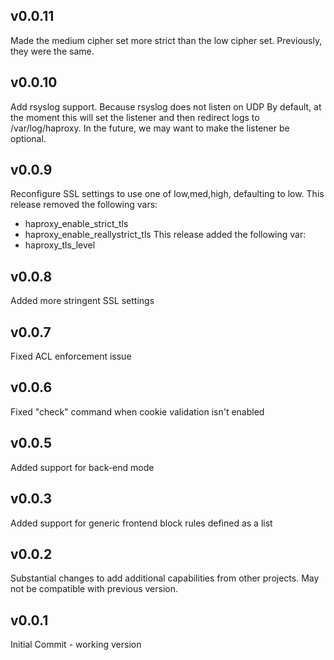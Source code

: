 v0.0.11
---------------------------
Made the medium cipher set more strict than the low cipher set. Previously, they were
the same.

v0.0.10
---------------------------
Add rsyslog support. Because rsyslog does not listen on UDP By default, at the moment this will set the listener
and then redirect logs to /var/log/haproxy. In the future, we may want to make the listener be optional.

v0.0.9
---------------------------
Reconfigure SSL settings to use one of low,med,high, defaulting to low.
This release removed the following vars:
  - haproxy_enable_strict_tls
  - haproxy_enable_reallystrict_tls
This release added the following var:
  - haproxy_tls_level

v0.0.8
---------------------------
Added more stringent SSL settings

v0.0.7
---------------------------
Fixed ACL enforcement issue

v0.0.6
---------------------------
Fixed "check" command when cookie validation isn't enabled

v0.0.5
---------------------------
Added support for back-end mode

v0.0.3
---------------------------
Added support for generic frontend block rules defined as a list

v0.0.2
---------------------------
Substantial changes to add additional capabilities from other projects. May not be compatible with previous version.

v0.0.1
---------------------------
Initial Commit - working version
